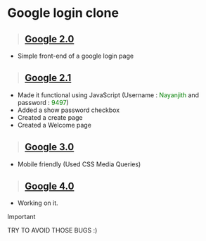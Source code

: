 # Google login clone
> ## [Google 2.0](https://nayanjithh.github.io/Google-Login/Google%202.0/Google.html)
 * Simple front-end of a google login page

> ## [Google 2.1](https://nayanjithh.github.io/Google-Login/Google%202.1/Login/Google.html)
 * Made it functional using JavaScript (Username : <font color="green">Nayanjith</font> and password : <font color="green">9497</font>)
 * Added a show password checkbox
 * Created a create page
 * Created a Welcome page

> ## [Google 3.0](https://nayanjithh.github.io/Google-Login/Google%203.0/Login/login.html)
 * Mobile friendly (Used CSS Media Queries)

> ## [Google 4.0]()
  * Working on it.

>[!IMPORTANT]
>TRY TO AVOID THOSE BUGS :)
